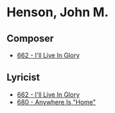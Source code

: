 # Henson, John M.

## Composer

- [662 - I'll Live In Glory](/hymns/662.md)

## Lyricist

- [662 - I'll Live In Glory](/hymns/662.md)
- [680 - Anywhere Is "Home"](/hymns/680.md)

